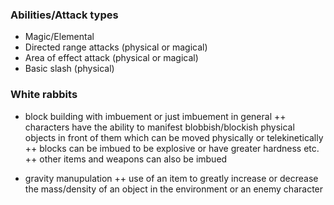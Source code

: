 ### Abilities/Attack types

+ Magic/Elemental
+ Directed range attacks (physical or magical)
+ Area of effect attack (physical or magical)
+ Basic slash (physical)

### White rabbits

+ block building with imbuement or just imbuement in general
++ characters have the ability to manifest blobbish/blockish physical objects in front of them which can be moved physically or telekinetically
++ blocks can be imbued to be explosive or have greater hardness etc.
++ other items and weapons can also be imbued 

+ gravity manupulation 
++ use of an item to greatly increase or decrease the mass/density of an object in the environment or an enemy character

